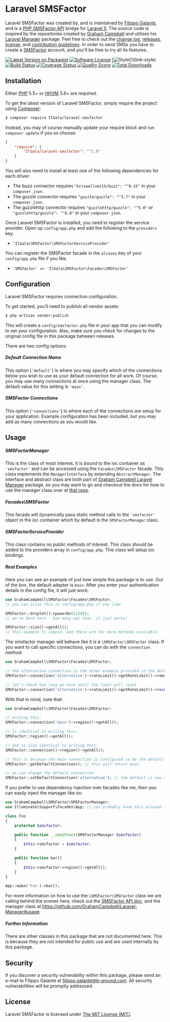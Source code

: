 # Laravel SMSFactor

Laravel SMSFactor was created by, and is maintained by [Filippo Galante](https://github.com/IlGala), and is a [PHP SMSFactor API](https://www.smsfactor.it/docs/API/SMSFactor-DOC-API%20IT%20V3.pdf) bridge for [Laravel 5](http://laravel.com). The source code is inspired by the repositories created by [Graham Campbell](https://github.com/GrahamCampbell) and utilises his [Laravel Manager](https://github.com/GrahamCampbell/Laravel-Manager) package. Feel free to check out the [change log](CHANGELOG.md), [releases](https://github.com/GrahamCampbell/Laravel-GitHub/releases), [license](LICENSE), and [contribution guidelines](CONTRIBUTING.md). In order to send SMSs you have to create a [SMSFactor](https://www.smsfactor.com/) account, and you'll be free to try all its features. 

[![Latest Version on Packagist][ico-version]][link-packagist]
[![Software License][ico-license]](LICENSE.md)
[![StyleCI][ico-style](link-style)
[![Build Status][ico-travis]][link-travis]
[![Coverage Status][ico-scrutinizer]][link-scrutinizer]
[![Quality Score][ico-code-quality]][link-code-quality]
[![Total Downloads][ico-downloads]][link-downloads]

## Installation

Either [PHP](https://php.net) 5.5+ or [HHVM](http://hhvm.com) 3.6+ are required.

To get the latest version of Laravel SMSFactor, simply require the project using [Composer](https://getcomposer.org):

```bash
$ composer require IlGala/laravel-smsfactor
```

Instead, you may of course manually update your require block and run `composer update` if you so choose:

```json
{
    "require": {
        "IlGala/laravel-smsfactor": "^1.0"
    }
}
```

You will also need to install at least one of the following dependencies for each driver:

* The buzz connector requires `"kriswallsmith/buzz": "^0.15"` in your `composer.json`.
* The guzzle connector requires `"guzzle/guzzle": "^3.7"` in your `composer.json`.
* The guzzlehttp connector requires `"guzzlehttp/guzzle": "^5.0"` or `"guzzlehttp/guzzle": "^6.0"` in your `composer.json`.

Once Laravel SMSFactor is installed, you need to register the service provider. Open up `config/app.php` and add the following to the `providers` key.

* `'IlGala\SMSFactor\SMSFactorServiceProvider'`

You can register the SMSFactor facade in the `aliases` key of your `config/app.php` file if you like.

* `'SMSFactor' => 'IlGala\SMSFactor\Facades\SMSFactor'`


## Configuration

Laravel SMSFactor requires connection configuration.

To get started, you'll need to publish all vendor assets:

```bash
$ php artisan vendor:publish
```

This will create a `config/smsfactor.php` file in your app that you can modify to set your configuration. Also, make sure you check for changes to the original config file in this package between releases.

There are two config options:

##### Default Connection Name

This option (`'default'`) is where you may specify which of the connections below you wish to use as your default connection for all work. Of course, you may use many connections at once using the manager class. The default value for this setting is `'main'`.

##### SMSFactor Connections

This option (`'connections'`) is where each of the connections are setup for your application. Example configuration has been included, but you may add as many connections as you would like.


## Usage

##### SMSFactorManager

This is the class of most interest. It is bound to the ioc container as `'smsfactor'` and can be accessed using the `Facades\SMSFactor` facade. This class implements the `ManagerInterface` by extending `AbstractManager`. The interface and abstract class are both part of [Graham Campbell Laravel Manager](https://github.com/GrahamCampbell/Laravel-Manager) package, so you may want to go and checkout the docs for how to use the manager class over at [that repo](https://github.com/GrahamCampbell/Laravel-Manager#usage).

##### Facades\SMSFactor

This facade will dynamically pass static method calls to the `'smsfactor'` object in the ioc container which by default is the `SMSFactorManager` class.

##### SMSFactorServiceProvider

This class contains no public methods of interest. This class should be added to the providers array in `config/app.php`. This class will setup ioc bindings.

##### Real Examples

Here you can see an example of just how simple this package is to use. Out of the box, the default adapter is `main`. After you enter your authentication details in the config file, it will just work:

```php
use GrahamCampbell\SMSFactor\Facades\SMSFactor;
// you can alias this in config/app.php if you like

SMSFactor::droplet()->powerOn(12345);
// we're done here - how easy was that, it just works!

SMSFactor::size()->getAll();
// this example is simple, and there are far more methods available
```

The smsfactor manager will behave like it is a `\SMSFactor\SMSFactor` class. If you want to call specific connections, you can do with the `connection` method:

```php
use GrahamCampbell\SMSFactor\Facades\SMSFactor;

// the alternative connection is the other example provided in the default config
SMSFactor::connection('alternative')->rateLimit()->getRateLimit()->remaining;

// let's check how long we have until the limit will reset
SMSFactor::connection('alternative')->rateLimit()->getRateLimit()->reset;
```

With that in mind, note that:

```php
use GrahamCampbell\SMSFactor\Facades\SMSFactor;

// writing this:
SMSFactor::connection('main')->region()->getAll();

// is identical to writing this:
SMSFactor::region()->getAll();

// and is also identical to writing this:
SMSFactor::connection()->region()->getAll();

// this is because the main connection is configured to be the default
SMSFactor::getDefaultConnection(); // this will return main

// we can change the default connection
SMSFactor::setDefaultConnection('alternative'); // the default is now alternative
```

If you prefer to use dependency injection over facades like me, then you can easily inject the manager like so:

```php
use GrahamCampbell\SMSFactor\SMSFactorManager;
use Illuminate\Support\Facades\App; // you probably have this aliased already

class Foo
{
    protected $smsfactor;

    public function __construct(SMSFactorManager $smsfactor)
    {
        $this->smsfactor = $smsfactor;
    }

    public function bar()
    {
        $this->smsfactor->region()->getAll();
    }
}

App::make('Foo')->bar();
```

For more information on how to use the `\SMSFactor\SMSFactor` class we are calling behind the scenes here, check out the [SMSFactor API doc](https://www.smsfactor.it/docs/API/SMSFactor-DOC-API%20IT%20V3.pdf), and the manager class at https://github.com/GrahamCampbell/Laravel-Manager#usage.

##### Further Information

There are other classes in this package that are not documented here. This is because they are not intended for public use and are used internally by this package.


## Security

If you discover a security vulnerability within this package, please send an e-mail to Filippo Galante at filippo.galante@b-ground.com. All security vulnerabilities will be promptly addressed.


## License

Laravel SMSFactor is licensed under [The MIT License (MIT)](LICENSE).

[ico-version]: https://img.shields.io/packagist/v/IlGala/laravel-smsfactor.svg?style=flat-square
[ico-license]: https://img.shields.io/badge/license-MIT-brightgreen.svg?style=flat-square
[ico-style]: https://styleci.io/repos/78115500/shield?branch=develop
[ico-travis]: https://img.shields.io/travis/IlGala/laravel-smsfactor/master.svg?style=flat-square
[ico-scrutinizer]: https://img.shields.io/scrutinizer/coverage/g/IlGala/laravel-smsfactor.svg?style=flat-square
[ico-code-quality]: https://img.shields.io/scrutinizer/g/IlGala/laravel-smsfactor.svg?style=flat-square
[ico-downloads]: https://img.shields.io/packagist/dt/IlGala/laravel-smsfactor.svg?style=flat-square

[link-packagist]: https://packagist.org/packages/IlGala/laravel-smsfactor
[link-style]: https://styleci.io/repos/78115500
[link-travis]: https://travis-ci.org/IlGala/laravel-smsfactor
[link-scrutinizer]: https://scrutinizer-ci.com/g/IlGala/laravel-smsfactor/code-structure
[link-code-quality]: https://scrutinizer-ci.com/g/IlGala/laravel-smsfactor
[link-downloads]: https://packagist.org/packages/IlGala/laravel-smsfactor
[link-author]: https://github.com/IlGala
[link-contributors]: ../../contributors
